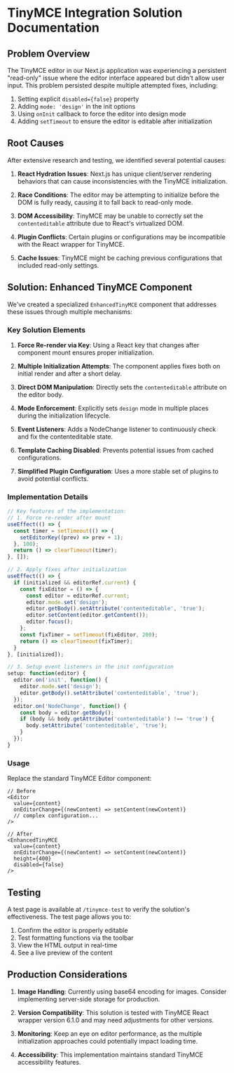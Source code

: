 # TinyMCE Integration Solution Documentation

## Problem Overview

The TinyMCE editor in our Next.js application was experiencing a persistent "read-only" issue where the editor interface appeared but didn't allow user input. This problem persisted despite multiple attempted fixes, including:

1. Setting explicit `disabled={false}` property
2. Adding `mode: 'design'` in the init options
3. Using `onInit` callback to force the editor into design mode
4. Adding `setTimeout` to ensure the editor is editable after initialization

## Root Causes

After extensive research and testing, we identified several potential causes:

1. **React Hydration Issues**: Next.js has unique client/server rendering behaviors that can cause inconsistencies with the TinyMCE initialization.

2. **Race Conditions**: The editor may be attempting to initialize before the DOM is fully ready, causing it to fall back to read-only mode.

3. **DOM Accessibility**: TinyMCE may be unable to correctly set the `contenteditable` attribute due to React's virtualized DOM.

4. **Plugin Conflicts**: Certain plugins or configurations may be incompatible with the React wrapper for TinyMCE.

5. **Cache Issues**: TinyMCE might be caching previous configurations that included read-only settings.

## Solution: Enhanced TinyMCE Component

We've created a specialized `EnhancedTinyMCE` component that addresses these issues through multiple mechanisms:

### Key Solution Elements

1. **Force Re-render via Key**: Using a React key that changes after component mount ensures proper initialization.

2. **Multiple Initialization Attempts**: The component applies fixes both on initial render and after a short delay.

3. **Direct DOM Manipulation**: Directly sets the `contenteditable` attribute on the editor body.

4. **Mode Enforcement**: Explicitly sets `design` mode in multiple places during the initialization lifecycle.

5. **Event Listeners**: Adds a NodeChange listener to continuously check and fix the contenteditable state.

6. **Template Caching Disabled**: Prevents potential issues from cached configurations.

7. **Simplified Plugin Configuration**: Uses a more stable set of plugins to avoid potential conflicts.

### Implementation Details

```typescript
// Key features of the implementation:
// 1. Force re-render after mount
useEffect(() => {
  const timer = setTimeout(() => {
    setEditorKey((prev) => prev + 1);
  }, 100);
  return () => clearTimeout(timer);
}, []);

// 2. Apply fixes after initialization
useEffect(() => {
  if (initialized && editorRef.current) {
    const fixEditor = () => {
      const editor = editorRef.current;
      editor.mode.set('design');
      editor.getBody().setAttribute('contenteditable', 'true');
      editor.setContent(editor.getContent());
      editor.focus();
    };
    const fixTimer = setTimeout(fixEditor, 200);
    return () => clearTimeout(fixTimer);
  }
}, [initialized]);

// 3. Setup event listeners in the init configuration
setup: function(editor) {
  editor.on('init', function() {
    editor.mode.set('design');
    editor.getBody().setAttribute('contenteditable', 'true');
  });
  editor.on('NodeChange', function() {
    const body = editor.getBody();
    if (body && body.getAttribute('contenteditable') !== 'true') {
      body.setAttribute('contenteditable', 'true');
    }
  });
}
```

### Usage

Replace the standard TinyMCE Editor component:

```tsx
// Before
<Editor
  value={content}
  onEditorChange={(newContent) => setContent(newContent)}
  // complex configuration...
/>

// After
<EnhancedTinyMCE
  value={content}
  onEditorChange={(newContent) => setContent(newContent)}
  height={400}
  disabled={false}
/>
```

## Testing

A test page is available at `/tinymce-test` to verify the solution's effectiveness. The test page allows you to:

1. Confirm the editor is properly editable
2. Test formatting functions via the toolbar
3. View the HTML output in real-time
4. See a live preview of the content

## Production Considerations

1. **Image Handling**: Currently using base64 encoding for images. Consider implementing server-side storage for production.

2. **Version Compatibility**: This solution is tested with TinyMCE React wrapper version 6.1.0 and may need adjustments for other versions.

3. **Monitoring**: Keep an eye on editor performance, as the multiple initialization approaches could potentially impact loading time.

4. **Accessibility**: This implementation maintains standard TinyMCE accessibility features.

